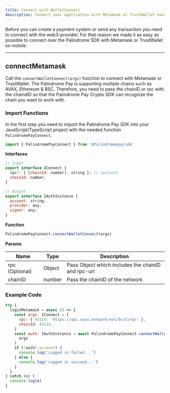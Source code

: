 ```yaml
---
title: Connect with WalletConnect
description: Connect your application with Metamask or TrustWallet over your mobile.
---
```


Before you can create a payment system or send any transaction you need to connect with the web3-provider. For that reason we made it as easy as possible to connect over the Palindrome SDK with Metamask or TrustWallet on mobile.

---

## connectMetamask

Call the `connectWalletConnect(args)` function to connect with Metamask or TrustWallet. The Palindrome Pay is supporting multiple chains such as AVAX, Ethereum & BSC. Therefore, you need to pass the chainID or rpc with the chaindID so that the Palindrome Pay Crypto SDK can recognize the chain you want to work with.

### Import Functions

In the first step you need to import the Palindrome Pay SDK into your JavaScript/TypeScript project with the needed function `PalindromePayConnect`.

```js
import { PalindromePayConnect } from '@Palindromepay/sdk'
```

**Interfaces**

```js
// Input
export interface IConnect {
  rpc?: { [chainId: number]: string }; // optional
  chainId: number;
}

// Output
export interface IAuthInstance {
  account: string;
  provider: any;
  signer: any;
}
```

**Function**

```js
PalindromePayConnect.connectWalletConnect(args)
```

**Params**

| Name           | Type   | Description                                        |
| -------------- | ------ | -------------------------------------------------- |
| rpc (Optional) | Object | Pass Object which includes the chainID and rpc-url |
| chainID        | number | Pass the chainID of the network                    |

### Example Code

```js
try {
  loginMetamask = async () => {
    const args: IConnect = {
      rpc: { 43114: 'https://api.avax.network/ext/bc/C/rpc' },
      chainId: 43114,
    }
    const auth: IAuthInstance = await PalindromePayConnect.connectWalletConnect(
      args
    )
    if (!auth?.account) {
      console.log('Logged in failed...')
    } else {
      console.log('Logged in succeed...')
    }
  }
} catch (e) {
  console.log(e)
}
```
